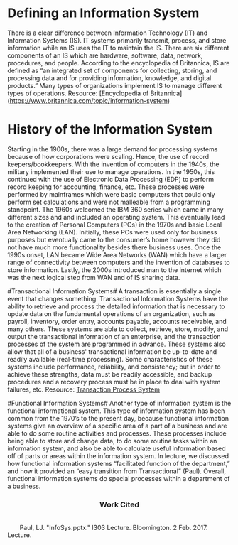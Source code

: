 # Defining an Information System #
There is a clear difference between Information Technology (IT) and Information Systems (IS). IT systems primarily transmit, process, and store information while an IS uses the IT to maintain the IS. There are six different components of an IS which are hardware, software, data, network, procedures, and people. According to the encyclopedia of Britannica, IS are defined as “an integrated set of components for collecting, storing, and processing data and for providing information, knowledge, and digital products.” Many types of organizations implement IS to manage different types of operations. 
Resource:
[Encyclopedia of Britannica] (https://www.britannica.com/topic/information-system)

# History of the Information System #
Starting in the 1900s, there was a large demand for processing systems because of how  corporations were scaling. Hence, the use of record keepers/bookkeepers. With the invention of computers in the 1940s, the military implemented their use to manage operations. In the 1950s, this continued with the use of Electronic Data Processing (EDP) to perform record keeping for accounting, finance, etc. These processes were performed by mainframes which were basic computers that could only perform set calculations and were not malleable from a programming standpoint. The 1960s welcomed the IBM 360 series which came in many different sizes and and included an operating system. This eventually lead to the creation of Personal Computers (PCs) in the 1970s and basic Local Area Networking (LAN). Initially, these PCs were used only for business purposes but eventually came to the consumer’s home however they did not have much more functionality besides there business uses. Once the 1990s onset, LAN became Wide Area Networks (WAN) which have a larger range of connectivity between computers and the invention of databases to store information. Lastly, the 2000s introduced man to the internet which was the next logical step from WAN and of IS sharing data.

#Transactional Information Systems#
A transaction is essentially a single event that changes something. Transactional Information Systems have the ability to retrieve and process the detailed information that is necessary to update data on the fundamental operations of an organization, such as payroll, inventory, order entry, accounts payable, accounts receivable, and many others. These systems are able to collect, retrieve, store, modify, and output the transactional information of an enterprise, and the transaction processes of the system are programmed in advance. These systems also allow that all of a business' transactional information be up-to-date and readily available (real-time processing). Some characteristics of these systems include performance, reliability, and consistency; but in order to achieve these strengths, data must be readily accessible, and backup procedures and a recovery process must be in place to deal with system failures, etc.  Resource: [Transaction Process System](https://www.techopedia.com/definition/707/transaction-process-system-tps)

#Functional Information Systems#
Another type of information system is the functional informational system.  This type of information system has been common from the 1970’s to the present day, because functional information systems give an overview of a specific area of a part of a business and are able to do some routine activities and processes.  These processes include being able to store and change data, to do some routine tasks within an information system, and also be able to calculate useful information based off of parts or areas within the information system.  In lecture, we discussed how functional information systems “facilitated function of the department,” and how it provided an “easy transition from Transactional” (Paul).  Overall, functional information systems do special processes within a department of a business.<h3 style="text-align: center;" markdown="1">Work Cited</h3><br />&nbsp;&nbsp;&nbsp;&nbsp;&nbsp;&nbsp; Paul, LJ. "InfoSys.pptx." I303 Lecture. Bloomington. 2 Feb. 2017. Lecture.
